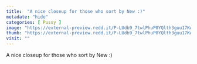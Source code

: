 ```yaml
---
title:  "A nice closeup for those who sort by New :)"
metadate: "hide"
categories: [ Pussy ]
image: "https://external-preview.redd.it/P-LUdb9_7twlPhuP0YQlth3guu17Kwd0sxUSyupOHS0.jpg?auto=webp&s=76c84c8f5f906448c16b735b7f4ea07d30a28629"
thumb: "https://external-preview.redd.it/P-LUdb9_7twlPhuP0YQlth3guu17Kwd0sxUSyupOHS0.jpg?width=1080&crop=smart&auto=webp&s=0ba3a7462ef4238a00ab643d6ae966b562587026"
visit: ""
---
```

A nice closeup for those who sort by New :)
